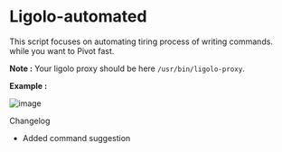 # Ligolo-automated

This script focuses on automating tiring process of writing commands. 
while you want to Pivot fast.

**Note :** Your ligolo proxy should be here `/usr/bin/ligolo-proxy`.

**Example :**

![image](https://github.com/R0ttCyph3r/Ligolo-automated/assets/146866845/a3f1c5ba-b090-4dd1-861e-5fa899b260b1)


Changelog
- Added command suggestion
